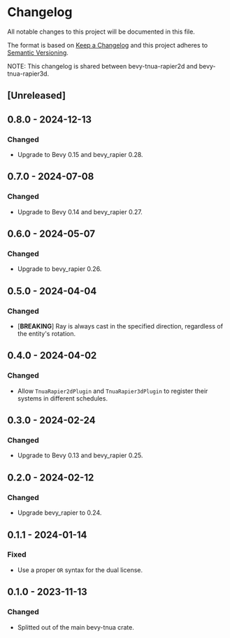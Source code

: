 # Changelog
All notable changes to this project will be documented in this file.

The format is based on [Keep a Changelog](http://keepachangelog.com/en/1.0.0/)
and this project adheres to [Semantic Versioning](http://semver.org/spec/v2.0.0.html).

NOTE: This changelog is shared between bevy-tnua-rapier2d and bevy-tnua-rapier3d.

## [Unreleased]

## 0.8.0 - 2024-12-13
### Changed
- Upgrade to Bevy 0.15 and bevy_rapier 0.28.

## 0.7.0 - 2024-07-08
### Changed
- Upgrade to Bevy 0.14 and bevy_rapier 0.27.

## 0.6.0 - 2024-05-07
### Changed
- Upgrade to bevy_rapier 0.26.

## 0.5.0 - 2024-04-04
### Changed
- [**BREAKING**] Ray is always cast in the specified direction, regardless of
  the entity's rotation.

## 0.4.0 - 2024-04-02
### Changed
- Allow `TnuaRapier2dPlugin` and `TnuaRapier3dPlugin` to register their systems
  in different schedules.

## 0.3.0 - 2024-02-24
### Changed
- Upgrade to Bevy 0.13 and bevy_rapier 0.25.

## 0.2.0 - 2024-02-12
### Changed
- Upgrade bevy_rapier to 0.24.

## 0.1.1 - 2024-01-14
### Fixed
- Use a proper `OR` syntax for the dual license.

## 0.1.0 - 2023-11-13
### Changed
- Splitted out of the main bevy-tnua crate.

